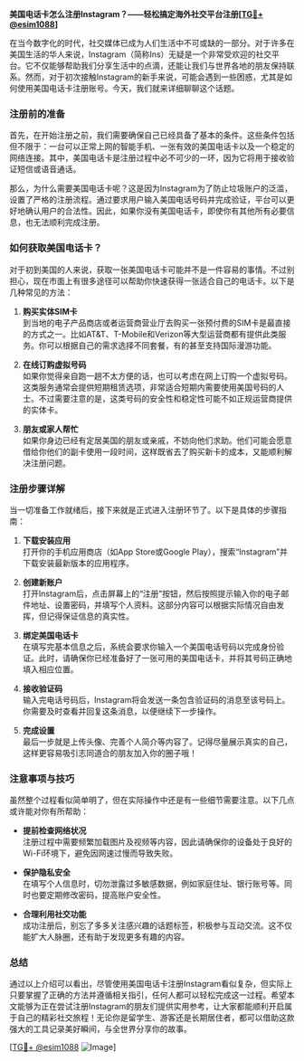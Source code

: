 **美国电话卡怎么注册Instagram？——轻松搞定海外社交平台注册[[TG💪+ @esim1088](https://t.me/s/esim1088)]**

在当今数字化的时代，社交媒体已成为人们生活中不可或缺的一部分。对于许多在美国生活的华人来说，Instagram（简称Ins）无疑是一个非常受欢迎的社交平台。它不仅能够帮助我们分享生活中的点滴，还能让我们与世界各地的朋友保持联系。然而，对于初次接触Instagram的新手来说，可能会遇到一些困惑，尤其是如何使用美国电话卡注册账号。今天，我们就来详细聊聊这个话题。

### 注册前的准备

首先，在开始注册之前，我们需要确保自己已经具备了基本的条件。这些条件包括但不限于：一台可以正常上网的智能手机、一张有效的美国电话卡以及一个稳定的网络连接。其中，美国电话卡是注册过程中必不可少的一环，因为它将用于接收验证短信或语音通话。

那么，为什么需要美国电话卡呢？这是因为Instagram为了防止垃圾账户的泛滥，设置了严格的注册流程。通过要求用户输入美国电话号码并完成验证，平台可以更好地确认用户的合法性。因此，如果你没有美国电话卡，即使你有其他所有必要信息，也无法顺利完成注册。

### 如何获取美国电话卡？

对于初到美国的人来说，获取一张美国电话卡可能并不是一件容易的事情。不过别担心，现在市面上有很多途径可以帮助你快速获得一张适合自己的电话卡。以下是几种常见的方法：

1. **购买实体SIM卡**  
   到当地的电子产品商店或者运营商营业厅去购买一张预付费的SIM卡是最直接的方式之一。比如AT&T、T-Mobile和Verizon等大型运营商都有提供此类服务。你可以根据自己的需求选择不同套餐，有的甚至支持国际漫游功能。

2. **在线订购虚拟号码**  
   如果你觉得亲自跑一趟不太方便的话，也可以考虑在网上订购一个虚拟号码。这类服务通常会提供短期租赁选项，非常适合短期内需要使用美国号码的人士。不过需要注意的是，这类号码的安全性和稳定性可能不如正规运营商提供的实体卡。

3. **朋友或家人帮忙**  
   如果你身边已经有定居美国的朋友或亲戚，不妨向他们求助。他们可能会愿意借给你他们的副卡使用一段时间，这样既省去了购买新卡的成本，又能顺利解决注册问题。

### 注册步骤详解

当一切准备工作就绪后，接下来就是正式进入注册环节了。以下是具体的步骤指南：

1. **下载安装应用**  
   打开你的手机应用商店（如App Store或Google Play），搜索“Instagram”并下载安装最新版本的应用程序。

2. **创建新账户**  
   打开Instagram后，点击屏幕上的“注册”按钮，然后按照提示输入你的电子邮件地址、设置密码，并填写个人资料。这部分内容可以根据实际情况自由发挥，但记得保证信息的真实性。

3. **绑定美国电话卡**  
   在填写完基本信息之后，系统会要求你输入一个美国电话号码以完成身份验证。此时，请确保你已经准备好了一张可用的美国电话卡，并将其号码正确地填入相应位置。

4. **接收验证码**  
   输入完电话号码后，Instagram将会发送一条包含验证码的消息至该号码上。你需要及时查看并回复这条消息，以便继续下一步操作。

5. **完成设置**  
   最后一步就是上传头像、完善个人简介等内容了。记得尽量展示真实的自己，这样更容易吸引志同道合的朋友加入你的圈子哦！

### 注意事项与技巧

虽然整个过程看似简单明了，但在实际操作中还是有一些细节需要注意。以下几点或许能对你有所帮助：

- **提前检查网络状况**  
  注册过程中需要频繁加载图片及视频等内容，因此请确保你的设备处于良好的Wi-Fi环境下，避免因网速过慢而导致失败。

- **保护隐私安全**  
  在填写个人信息时，切勿泄露过多敏感数据，例如家庭住址、银行账号等。同时也要定期修改密码，提高账户安全性。

- **合理利用社交功能**  
  成功注册后，别忘了多多关注感兴趣的话题标签，积极参与互动交流。这不仅能扩大人脉圈，还有助于发现更多有趣的内容。

### 总结

通过以上介绍可以看出，尽管使用美国电话卡注册Instagram看似复杂，但实际上只要掌握了正确的方法并遵循相关指引，任何人都可以轻松完成这一过程。希望本文能够为正在尝试注册Instagram的朋友们提供实用参考，让大家都能顺利开启属于自己的精彩社交旅程！无论你是留学生、游客还是长期居住者，都可以借助这款强大的工具记录美好瞬间，与全世界分享你的故事。

[[TG💪+ @esim1088](https://t.me/s/esim1088) ![Image](https://i.postimg.cc/4NQfJmqS/Snipaste-2025-05-13-00-14-12.png)]